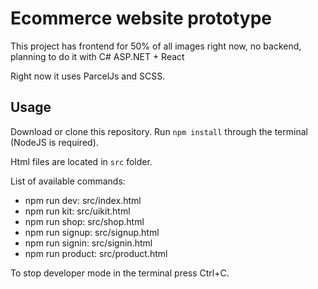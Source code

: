 # Ecommerce website prototype
This project has frontend for 50% of all images right now, no backend, planning to do it with C# ASP.NET + React

Right now it uses ParcelJs and SCSS.

## Usage
Download or clone this repository. Run `npm install` through the terminal (NodeJS is required).

Html files are located in `src` folder.

List of available commands:
- npm run dev: src/index.html
- npm run kit: src/uikit.html
- npm run shop: src/shop.html
- npm run signup: src/signup.html
- npm run signin: src/signin.html 
- npm run product: src/product.html

To stop developer mode in the terminal press Ctrl+C.
